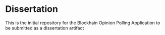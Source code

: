 # Dissertation

This is the initial repository for the Blockhain Opinion Polling Application to be submitted as a dissertation artifact 
